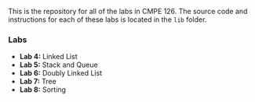 This is the repository for all of the labs in CMPE 126. The source code and instructions for each of these labs is located in the `lib` folder.

### Labs ###
* **Lab 4:** Linked List
* **Lab 5:** Stack and Queue
* **Lab 6:** Doubly Linked List
* **Lab 7:** Tree
* **Lab 8:** Sorting 